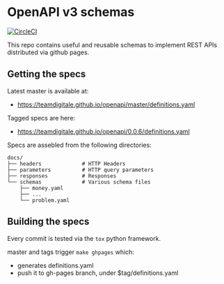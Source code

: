 # OpenAPI v3 schemas

[![CircleCI](https://circleci.com/gh/teamdigitale/openapi.svg?style=svg)](https://circleci.com/gh/teamdigitale/openapi)

This repo contains useful and reusable schemas to implement REST APIs
distributed via github pages.

## Getting the specs

Latest master is available at:

- https://teamdigitale.github.io/openapi/master/definitions.yaml

Tagged specs are here:

- https://teamdigitale.github.io/openapi/0.0.6/definitions.yaml


Specs are assebled from the following directories:

```
docs/
├── headers             # HTTP Headers
├── parameters          # HTTP query parameters
├── responses           # Responses
└── schemas             # Various schema files
    ├── money.yaml
    ├── ...
    └── problem.yaml
```

## Building the specs

Every commit is tested via the `tox` python framework.

master and tags trigger `make ghpages` which:

- generates definitions.yaml
- push it to gh-pages branch, under $tag/definitions.yaml

